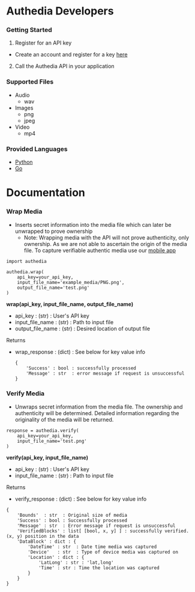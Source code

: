 # Authedia Developers

### Getting Started
1. Register for an API key
  * Create an account and register for a key [here](www.authedia.com)
2. Call the Authedia API in your application

### Supported Files
* Audio
  * wav
* Images
  * png
  * jpeg
* Video
  * mp4

### Provided Languages
* [Python]()
* [Go]()

# Documentation

### Wrap Media
* Inserts secret information into the media file which can later be unwrapped to prove ownership
  * Note: Wrapping media with the API will not prove authenticity, only ownership. As we are not able to ascertain the origin of the media file. To capture verifiable authentic media use our [mobile app]()

```
import authedia

authedia.wrap(
    api_key=your_api_key,
    input_file_name='example_media/PNG.png',
    output_file_name='test.png'
)
```

**wrap(api_key, input_file_name, output_file_name)**  
  * api_key : (str) : User's API key
  * input_file_name : (str) : Path to input file
  * output_file_name : (str) : Desired location of output file

Returns  
* wrap_response : (dict) : See below for key value info

  ```
  {
      'Success' : bool : successfully processed
      'Message' : str  : error message if request is unsuccessful
  }
  ```

### Verify Media
* Unwraps secret information from the media file. The ownership and authenticity will be determined. Detailed information regarding the originality of the media will be returned. 

```
response = authedia.verify(
    api_key=your_api_key,
    input_file_name='test.png'
)
```

**verify(api_key, input_file_name)**  
  * api_key : (str) : User's API key
  * input_file_name : (str) : Path to input file

Returns  
  * verify_response : (dict) : See below for key value info
  ```
  {
      'Bounds'  : str  : Original size of media
      'Success' : bool : Successfully processed
      'Message' : str  : Error message if request is unsuccessful
      'VerifiedBlocks' : list[ [bool, x, y] ] : successfully verified. (x, y) position in the data
      'DataBlock' : dict : {
          'DateTime' : str  : Date time media was captured
          'Device'   : str  : Type of device media was captured on
          'Location' : dict : {
              'LatLong' : str : 'lat,long'
              'Time' : str : Time the location was captured
          }
      }
  }
  ```

